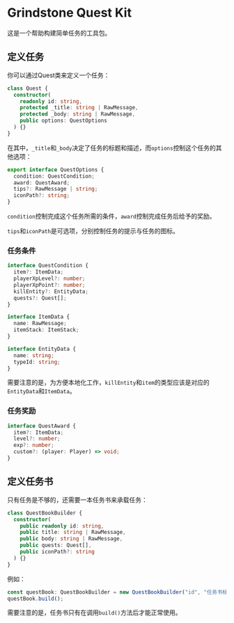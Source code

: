 # Grindstone Quest Kit
这是一个帮助构建简单任务的工具包。

## 定义任务
你可以通过Quest类来定义一个任务：

~~~ts
class Quest {
  constructor(
    readonly id: string,
    protected _title: string | RawMessage,
    protected _body: string | RawMessage,
    public options: QuestOptions
  ) {}
}
~~~

在其中，`_title`和`_body`决定了任务的标题和描述，而`options`控制这个任务的其他选项：

~~~ts
export interface QuestOptions {
  condition: QuestCondition;
  award: QuestAward;
  tips?: RawMessage | string;
  iconPath?: string;
}
~~~
`condition`控制完成这个任务所需的条件，`award`控制完成任务后给予的奖励。

`tips`和`iconPath`是可选项，分别控制任务的提示与任务的图标。

### 任务条件
~~~ts
interface QuestCondition {
  item?: ItemData;
  playerXpLevel?: number;
  playerXpPoint?: number;
  killEntity?: EntityData;
  quests?: Quest[];
}

interface ItemData {
  name: RawMessage;
  itemStack: ItemStack;
}

interface EntityData {
  name: string;
  typeId: string;
}
~~~

需要注意的是，为方便本地化工作，`killEntity`和`item`的类型应该是对应的`EntityData`和`ItemData`。

### 任务奖励
~~~ts
interface QuestAward {
  item?: ItemData;
  level?: number;
  exp?: number;
  custom?: (player: Player) => void;
}
~~~

## 定义任务书
只有任务是不够的，还需要一本任务书来承载任务：
~~~ts
class QuestBookBuilder {
  constructor(
    public readonly id: string,
    public title: string | RawMessage,
    public body: string | RawMessage,
    public quests: Quest[],
    public iconPath?: string
  ) {}
}
~~~

例如：

~~~ts
const questBook: QuestBookBuilder = new QuestBookBuilder("id", "任务书标题", "任务书描述", [quest_1,quest2,...]);
questBook.build();
~~~

需要注意的是，任务书只有在调用`build()`方法后才能正常使用。
